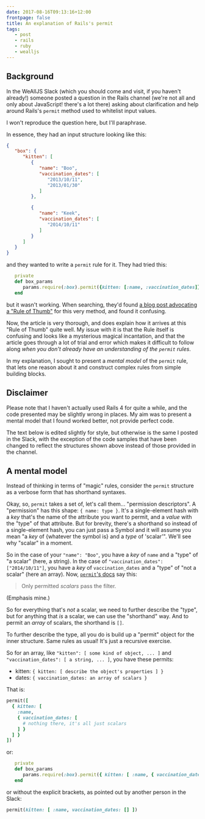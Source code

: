 ```yaml
---
date: 2017-08-16T09:13:16+12:00
frontpage: false
title: An explanation of Rails's permit
tags:
   - post
   - rails
   - ruby
   - wealljs
---
```


## Background

In the WeAllJS Slack (which you should come and visit, if you haven't already!)
someone posted a question in the Rails channel (we're not all and only about
JavaScript! there's a lot there) asking about clarification and help around
Rails's `permit` method used to whitelist input values.

I won't reproduce the question here, but I'll paraphrase.

In essence, they had an input structure looking like this:

```json
{
   "box": {
      "kitten": [
         {
            "name": "Boo",
            "vaccination_dates": [
               "2013/10/11",
               "2013/01/30"
            ]
         },

         {
            "name": "Keek",
            "vaccination_dates": [
               "2014/10/11"
            ]
         }
      ]
   }
}
```

and they wanted to write a `permit` rule for it. They had tried this:

```ruby
   private
   def box_params
      params.require(:box).permit({kitten: [:name, :vaccination_dates]})
   end
```

but it wasn't working. When searching, they'd found [a blog post advocating a
"Rule of Thumb"][pat] for this very method, and found it confusing.

Now, the article is very thorough, and does explain how it arrives at this "Rule
of Thumb" quite well. My issue with it is that the Rule itself is confusing and
looks like a mysterious magical incantation, and that the article goes through a
lot of trial and error which makes it difficult to follow along _when you don't
already have an understanding of the `permit` rules_.

In my explanation, I sought to present a _mental model_ of the `permit` rule,
that lets one reason about it and construct complex rules from simple building
blocks.

## Disclaimer

Please note that I haven't actually used Rails 4 for quite a while, and the code
presented may be slightly wrong in places. My aim was to present a mental model
that I found worked better, not provide perfect code.

The text below is edited slightly for style, but otherwise is the same I posted
in the Slack, with the exception of the code samples that have been changed to
reflect the structures shown above instead of those provided in the channel.

## A mental model

Instead of thinking in terms of "magic" rules, consider the `permit` structure
as a verbose form that has shorthand syntaxes.

Okay, so, `permit` takes a set of, let's call them... "permission descriptors".
A "permission" has this shape: `{ name: type }`. It's a single-element hash with
a _key_ that's the name of the attribute you want to permit, and a _value_ with
the "type" of that attribute. But for brevity, there's a shorthand so instead of
a single-element hash, you can just pass a Symbol and it will assume you mean "a
_key_ of {whatever the symbol is} and a _type_ of 'scalar'". We'll see why
"scalar" in a moment.

So in the case of your `"name": "Boo"`, you have a _key_ of `name` and a
"type" of "a scalar" (here, a string). In the case of `"vaccination_dates":
["2014/10/11"]`, you have a _key_ of `vaccination_dates` and a "type" of "not a
scalar" (here an array). Now, [`permit`'s docs][docs] say this:

> Only permitted *scalars* pass the filter.

(Emphasis mine.)

So for everything that's _not_ a scalar, we need to further describe the "type",
but for anything that _is_ a scalar, we can use the "shorthand" way. And to
permit an _array_ of scalars, the shorthand is `[]`.

To further describe the type, all you do is build up a "permit" object for the
inner structure. Same rules as usual! It's just a recursive exercise.

So for an array, like `"kitten": [ some kind of object, ... ]` and
`"vaccination_dates": [ a string, ... ]`, you have these permits:

 - kitten: `{ kitten: [ describe the object's properties ] }`
 - dates: `{ vaccination_dates: an array of scalars }`

That is:

```ruby
permit([
  { kitten: [
    :name,
    { vaccination_dates: [
      # nothing there, it's all just scalars
    ] }
  ] }
])
```

or:

```ruby
   private
   def box_params
      params.require(:box).permit({ kitten: [ :name, { vaccination_dates: [] } ] })
   end
```

or without the explicit brackets, as pointed out by another person in the Slack:

```ruby
permit(kitten: [ :name, vaccination_dates: [] ])
```

[pat]: http://patshaughnessy.net/2014/6/16/a-rule-of-thumb-for-strong-parameters
[docs]: http://api.rubyonrails.org/classes[MaQ4[MaQ4[MaQ4/ActionController/Parameters.html#method-i-permit
